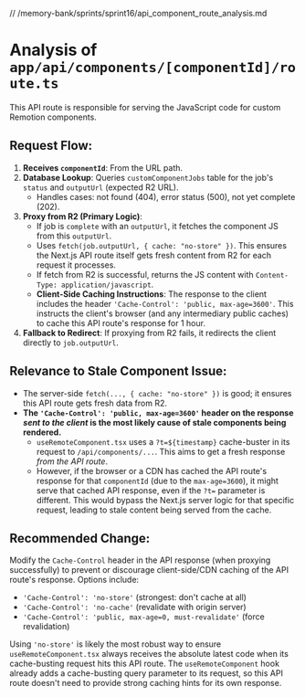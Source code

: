 // /memory-bank/sprints/sprint16/api_component_route_analysis.md

# Analysis of `app/api/components/[componentId]/route.ts`

This API route is responsible for serving the JavaScript code for custom Remotion components.

## Request Flow:

1.  **Receives `componentId`**: From the URL path.
2.  **Database Lookup**: Queries `customComponentJobs` table for the job's `status` and `outputUrl` (expected R2 URL).
    *   Handles cases: not found (404), error status (500), not yet complete (202).
3.  **Proxy from R2 (Primary Logic)**:
    *   If job is `complete` with an `outputUrl`, it fetches the component JS from this `outputUrl`.
    *   Uses `fetch(job.outputUrl, { cache: "no-store" })`. This ensures the Next.js API route itself gets fresh content from R2 for each request it processes.
    *   If fetch from R2 is successful, returns the JS content with `Content-Type: application/javascript`.
    *   **Client-Side Caching Instructions**: The response to the client includes the header `'Cache-Control': 'public, max-age=3600'`. This instructs the client's browser (and any intermediary public caches) to cache this API route's response for 1 hour.
4.  **Fallback to Redirect**: If proxying from R2 fails, it redirects the client directly to `job.outputUrl`.

## Relevance to Stale Component Issue:

*   The server-side `fetch(..., { cache: "no-store" })` is good; it ensures this API route gets fresh data from R2.
*   **The `'Cache-Control': 'public, max-age=3600'` header on the response *sent to the client* is the most likely cause of stale components being rendered.**
    *   `useRemoteComponent.tsx` uses a `?t=${timestamp}` cache-buster in its request to `/api/components/...`. This aims to get a fresh response *from the API route*.
    *   However, if the browser or a CDN has cached the API route's response for that `componentId` (due to the `max-age=3600`), it might serve that cached API response, even if the `?t=` parameter is different. This would bypass the Next.js server logic for that specific request, leading to stale content being served from the cache.

## Recommended Change:

Modify the `Cache-Control` header in the API response (when proxying successfully) to prevent or discourage client-side/CDN caching of the API route's response. Options include:

*   `'Cache-Control': 'no-store'` (strongest: don't cache at all)
*   `'Cache-Control': 'no-cache'` (revalidate with origin server)
*   `'Cache-Control': 'public, max-age=0, must-revalidate'` (force revalidation)

Using `'no-store'` is likely the most robust way to ensure `useRemoteComponent.tsx` always receives the absolute latest code when its cache-busting request hits this API route. The `useRemoteComponent` hook already adds a cache-busting query parameter to its request, so this API route doesn't need to provide strong caching hints for its own response.
